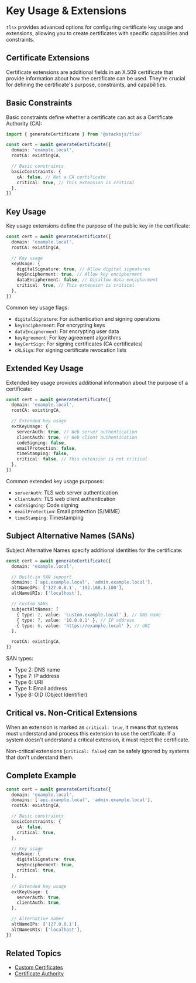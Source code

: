 # Key Usage & Extensions

`tlsx` provides advanced options for configuring certificate key usage and extensions, allowing you to create certificates with specific capabilities and constraints.

## Certificate Extensions

Certificate extensions are additional fields in an X.509 certificate that provide information about how the certificate can be used. They're crucial for defining the certificate's purpose, constraints, and capabilities.

## Basic Constraints

Basic constraints define whether a certificate can act as a Certificate Authority (CA):

```ts
import { generateCertificate } from '@stacksjs/tlsx'

const cert = await generateCertificate({
  domain: 'example.local',
  rootCA: existingCA,

  // Basic constraints
  basicConstraints: {
    cA: false, // Not a CA certificate
    critical: true, // This extension is critical
  },
})
```

## Key Usage

Key usage extensions define the purpose of the public key in the certificate:

```ts
const cert = await generateCertificate({
  domain: 'example.local',
  rootCA: existingCA,

  // Key usage
  keyUsage: {
    digitalSignature: true, // Allow digital signatures
    keyEncipherment: true, // Allow key encipherment
    dataEncipherment: false, // Disallow data encipherment
    critical: true, // This extension is critical
  },
})
```

Common key usage flags:

- `digitalSignature`: For authentication and signing operations
- `keyEncipherment`: For encrypting keys
- `dataEncipherment`: For encrypting user data
- `keyAgreement`: For key agreement algorithms
- `keyCertSign`: For signing certificates (CA certificates)
- `cRLSign`: For signing certificate revocation lists

## Extended Key Usage

Extended key usage provides additional information about the purpose of a certificate:

```ts
const cert = await generateCertificate({
  domain: 'example.local',
  rootCA: existingCA,

  // Extended key usage
  extKeyUsage: {
    serverAuth: true, // Web server authentication
    clientAuth: true, // Web client authentication
    codeSigning: false,
    emailProtection: false,
    timeStamping: false,
    critical: false, // This extension is not critical
  },
})
```

Common extended key usage purposes:

- `serverAuth`: TLS web server authentication
- `clientAuth`: TLS web client authentication
- `codeSigning`: Code signing
- `emailProtection`: Email protection (S/MIME)
- `timeStamping`: Timestamping

## Subject Alternative Names (SANs)

Subject Alternative Names specify additional identities for the certificate:

```ts
const cert = await generateCertificate({
  domain: 'example.local',

  // Built-in SAN support
  domains: ['api.example.local', 'admin.example.local'],
  altNameIPs: ['127.0.0.1', '192.168.1.100'],
  altNameURIs: ['localhost'],

  // Custom SANs
  subjectAltNames: [
    { type: 2, value: 'custom.example.local' }, // DNS name
    { type: 7, value: '10.0.0.1' }, // IP address
    { type: 6, value: 'https://example.local' }, // URI
  ],

  rootCA: existingCA,
})
```

SAN types:

- Type 2: DNS name
- Type 7: IP address
- Type 6: URI
- Type 1: Email address
- Type 8: OID (Object Identifier)

## Critical vs. Non-Critical Extensions

When an extension is marked as `critical: true`, it means that systems must understand and process this extension to use the certificate. If a system doesn't understand a critical extension, it must reject the certificate.

Non-critical extensions (`critical: false`) can be safely ignored by systems that don't understand them.

## Complete Example

```ts
const cert = await generateCertificate({
  domain: 'example.local',
  domains: ['api.example.local', 'admin.example.local'],
  rootCA: existingCA,

  // Basic constraints
  basicConstraints: {
    cA: false,
    critical: true,
  },

  // Key usage
  keyUsage: {
    digitalSignature: true,
    keyEncipherment: true,
    critical: true,
  },

  // Extended key usage
  extKeyUsage: {
    serverAuth: true,
    clientAuth: true,
  },

  // Alternative names
  altNameIPs: ['127.0.0.1'],
  altNameURIs: ['localhost'],
})
```

## Related Topics

- [Custom Certificates](/advanced/custom-certificates)
- [Certificate Authority](/advanced/certificate-authority)
